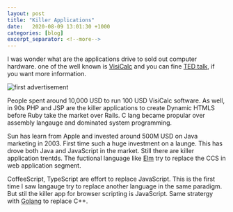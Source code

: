 ```yaml
---
layout: post
title: "Killer Applications"
date:   2020-08-09 13:01:30 +1000
categories: [blog]
excerpt_separator: <!--more-->
---
```


I was wonder what are the applications drive to sold out computer hardware. one of the well known is [VisiCalc](https://www.bbc.com/news/business-47802280?utm_source=thenewstack&#38;utm_medium=website&#38;utm_campaign=platform) and you can fine [TED talk](https://www.ted.com/talks/dan_bricklin_meet_the_inventor_of_the_electronic_spreadsheet?utm_campaign=tedspread&utm_medium=referral&utm_source=tedcomshare), if you want more information.

![first advertisement](http://www.bricklin.com/history/03096c60.jpg)

<!--more-->

People spent around 10,000 USD to run 100 USD VisiCalc software. As well, in 90s PHP and JSP are the killer applications to create Dynamic HTMLS before Ruby take the market over Rails. C lang became propular over assembly langauge and dominated system programming.

Sun has learn from Apple and invested around 500M USD on Java marketing in 2003. First time such a huge investment on a launge. This has drove both Java and JavaScript in the market. Still there are killer application trentds. The fuctional language like [Elm](https://elm-lang.org) try to replace the CCS in web application segment.

CoffeeScript, TypeScript are effort to replace JavaScript. This is the first time I saw langauge try to replace another language in the same paradigm. But stil the killer app for browser scripting is JavaScript. Same stratergy with [Golang](https://golang.org) to replace C++.